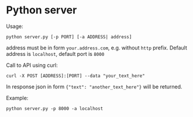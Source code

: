 # Python server
Usage:

`python server.py [-p PORT] [-a ADDRESS| address]`

address must be in form `your.address.com`, e.g. without `http` prefix.
Default address is `localhost`, default port is `8000`

Call to API using curl:

`curl -X POST [ADDRESS]:[PORT] --data "your_text_here"`

In response json in form `{"text": "another_text_here"}` will be returned.

Example:

`python server.py -p 8000 -a localhost`
